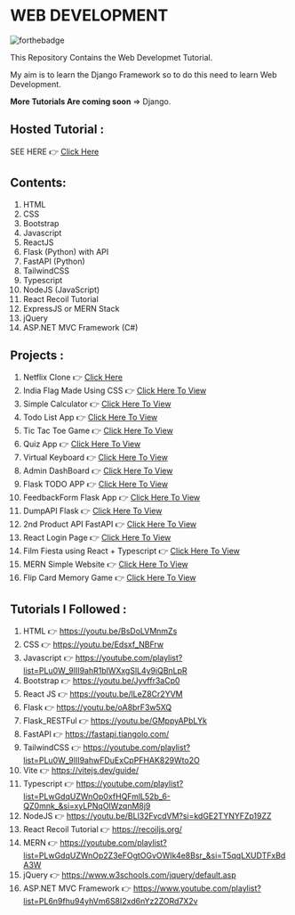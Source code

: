 # WEB DEVELOPMENT

![forthebadge](https://forthebadge.com/images/badges/built-with-love.svg)

This Repository Contains the Web Developmet Tutorial.

My aim is to learn the Django Framework so to do this need to learn Web Development.

**More Tutorials Are coming soon** => Django.

## Hosted Tutorial :

SEE HERE 👉 [Click Here](https://prathameshdhande22.github.io/Web-Development-Tutorial)

## Contents:

1. HTML
2. CSS
3. Bootstrap
4. Javascript
5. ReactJS
6. Flask (Python) with API
7. FastAPI (Python)
8. TailwindCSS
9. Typescript
10. NodeJS (JavaScript)
11. React Recoil Tutorial
12. ExpressJS or MERN Stack
13. jQuery
14. ASP.NET MVC Framework (C#)

## Projects :

1. Netflix Clone 👉 [Click Here](https://prathameshdhande22.github.io/Neflix-Clone/)
2. India Flag Made Using CSS 👉 [Click Here To View](https://prathameshdhande22.github.io/Web-Development-Tutorial/CSS/IndiaFlag)
3. Simple Calculator 👉 [Click Here To View](https://prathameshdhande22.github.io/Simple-Calculator-JS/)
4. Todo List App 👉 [Click Here To View](https://prathameshdhande22.github.io/Web-Development-Tutorial/JS/41_TodoList/)
5. Tic Tac Toe Game 👉 [Click Here To View](https://prathameshdhande22.github.io/Tic-Tac-Toe-In-Js/)
6. Quiz App 👉 [Click Here To View](https://quiz-app-in-react.vercel.app/)
7. Virtual Keyboard 👉 [Click Here To View](https://prathameshdhande22.github.io/Virtual-KeyBoard-HTML/)
8. Admin DashBoard 👉 [Click Here To View](https://admindashboard-zfhw.onrender.com/)
9. Flask TODO APP 👉 [Click Here To View](https://flaskapptodo.onrender.com/)
10. FeedbackForm Flask App 👉 [Click Here To View](https://feedbackform-flask-app.onrender.com/)
11. DumpAPI Flask 👉 [Click Here To View](https://dumpapi-flask-api.onrender.com/)
12. 2nd Product API FastAPI 👉 [Click Here To View](https://twondproductapi.onrender.com/)
13. React Login Page 👉 [Click Here To View](https://react-login-page-nu.vercel.app/)
14. Film Fiesta using React + Typescript 👉 [Click Here To View](https://film-fiesta-beta.vercel.app/)
15. MERN Simple Website 👉 [Click Here To View](https://web-development-tutorial.vercel.app/)
16. Flip Card Memory Game 👉 [Click Here To View](https://prathameshdhande22.github.io/Flip-Card-Memory-Game/)

## Tutorials I Followed :

1. HTML 👉 https://youtu.be/BsDoLVMnmZs
2. CSS 👉 https://youtu.be/Edsxf_NBFrw
3. Javascript 👉 https://youtube.com/playlist?list=PLu0W_9lII9ahR1blWXxgSlL4y9iQBnLpR
4. Bootstrap 👉 https://youtu.be/Jyvffr3aCp0
5. React JS 👉 https://youtu.be/lLeZ8Cr2YVM
6. Flask 👉 https://youtu.be/oA8brF3w5XQ
7. Flask_RESTFul 👉 https://youtu.be/GMppyAPbLYk
8. FastAPI 👉 https://fastapi.tiangolo.com/
9. TailwindCSS 👉 https://youtube.com/playlist?list=PLu0W_9lII9ahwFDuExCpPFHAK829Wto2O
10. Vite 👉 https://vitejs.dev/guide/
11. Typescript 👉 https://youtube.com/playlist?list=PLwGdqUZWnOp0xfHQFmlL52b_6-QZ0mnk_&si=xyLPNqOlWzqnM8j9
12. NodeJS 👉 https://youtu.be/BLl32FvcdVM?si=kdGE2TYNYFZp19ZZ
13. React Recoil Tutorial 👉 https://recoiljs.org/
14. MERN 👉 https://youtube.com/playlist?list=PLwGdqUZWnOp2Z3eFOgtOGvOWIk4e8Bsr_&si=T5qqLXUDTFxBdA3W
15. jQuery 👉 https://www.w3schools.com/jquery/default.asp
16. ASP.NET MVC Framework 👉 https://www.youtube.com/playlist?list=PL6n9fhu94yhVm6S8I2xd6nYz2ZORd7X2v
